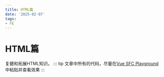 ```yaml
---
title: HTML篇
date: '2025-02-07'
tags:
- FE
---
```


# HTML篇

复健和拓展HTML知识。
::: tip
文章中所有的代码，尽量在[Vue SFC Playground](https://play.vuejs.org/)中粘贴并查看效果
:::
